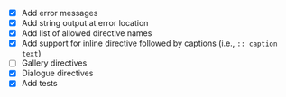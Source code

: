 - [x] Add error messages
- [x] Add string output at error location
- [x] Add list of allowed directive names
- [x] Add support for inline directive followed by captions (i.e., `:: caption text`)
- [ ] Gallery directives
- [x] Dialogue directives
- [x] Add tests
